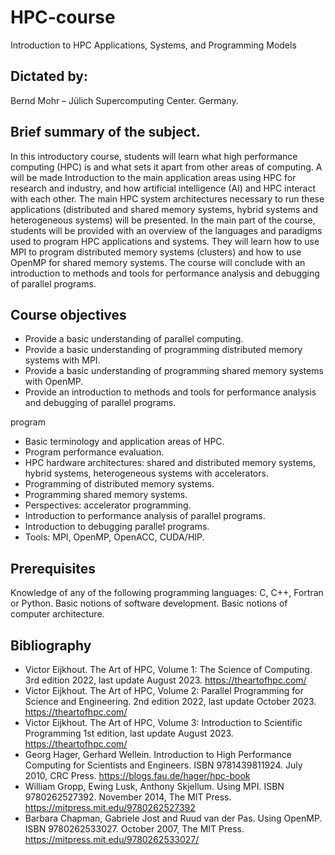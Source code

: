 # HPC-course
Introduction to HPC Applications, Systems, and Programming Models

## Dictated by: 
Bernd Mohr – Jülich Supercomputing Center. Germany.

## Brief summary of the subject.

In this introductory course, students will learn what high performance computing (HPC) is and what sets it apart from other areas of computing. A will be made
Introduction to the main application areas using HPC for research and industry, and how artificial intelligence (AI) and HPC interact with each other. The main HPC system architectures necessary to run these applications (distributed and shared memory systems, hybrid systems and heterogeneous systems) will be presented. In the main part of the course, students will be provided with an overview of the languages ​​and paradigms used to program HPC applications and systems. They will learn how to use MPI to program distributed memory systems (clusters) and how to use OpenMP for shared memory systems. The course will conclude with an introduction to methods and tools for performance analysis and debugging of parallel programs.

## Course objectives
- Provide a basic understanding of parallel computing.
- Provide a basic understanding of programming distributed memory systems with MPI.
- Provide a basic understanding of programming shared memory systems with OpenMP.
- Provide an introduction to methods and tools for performance analysis and debugging of parallel programs.

program
- Basic terminology and application areas of HPC.
- Program performance evaluation.
- HPC hardware architectures: shared and distributed memory systems, hybrid systems, heterogeneous systems with accelerators.
- Programming of distributed memory systems.
- Programming shared memory systems.
- Perspectives: accelerator programming.
- Introduction to performance analysis of parallel programs.
- Introduction to debugging parallel programs.
- Tools: MPI, OpenMP, OpenACC, CUDA/HIP.

## Prerequisites
Knowledge of any of the following programming languages: C, C++, Fortran or Python.
Basic notions of software development.
Basic notions of computer architecture.

## Bibliography
- Victor Eijkhout. The Art of HPC, Volume 1: The Science of Computing. 3rd edition 2022, last update August 2023. https://theartofhpc.com/
- Victor Eijkhout. The Art of HPC, Volume 2: Parallel Programming for Science and Engineering. 2nd edition 2022, last update October 2023. https://theartofhpc.com/
- Victor Eijkhout. The Art of HPC, Volume 3: Introduction to Scientific Programming 1st edition, last update August 2023. https://theartofhpc.com/
- Georg Hager, Gerhard Wellein. Introduction to High Performance Computing for Scientists and Engineers. ISBN 9781439811924. July 2010, CRC Press.
https://blogs.fau.de/hager/hpc-book
- William Gropp, Ewing Lusk, Anthony Skjellum. Using MPI. ISBN 9780262527392. November 2014, The MIT Press. https://mitpress.mit.edu/9780262527392
- Barbara Chapman, Gabriele Jost and Ruud van der Pas. Using OpenMP. ISBN 9780262533027. October 2007, The MIT Press. https://mitpress.mit.edu/9780262533027/
